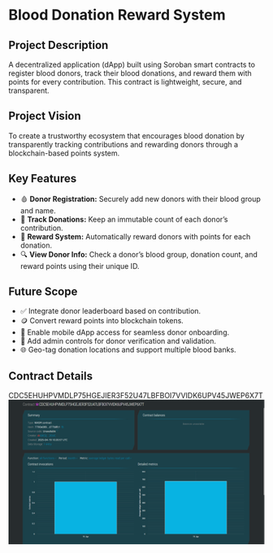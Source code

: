# Blood Donation Reward System

## Project Description
A decentralized application (dApp) built using Soroban smart contracts to register blood donors, track their blood donations, and reward them with points for every contribution. This contract is lightweight, secure, and transparent.

## Project Vision
To create a trustworthy ecosystem that encourages blood donation by transparently tracking contributions and rewarding donors through a blockchain-based points system.

## Key Features
- 🩸 **Donor Registration:** Securely add new donors with their blood group and name.
- 🧾 **Track Donations:** Keep an immutable count of each donor’s contribution.
- 🎁 **Reward System:** Automatically reward donors with points for each donation.
- 🔍 **View Donor Info:** Check a donor’s blood group, donation count, and reward points using their unique ID.

## Future Scope
- ✅ Integrate donor leaderboard based on contribution.
- 🪙 Convert reward points into blockchain tokens.
- 📲 Enable mobile dApp access for seamless donor onboarding.
- 🔐 Add admin controls for donor verification and validation.
- 🌐 Geo-tag donation locations and support multiple blood banks.

## Contract Details
CDC5EHUHPVMDLP75HGEJIER3F52U47LBFBOI7VVIDK6UPV45JWEP6X7T
![alt text](<Screenshot (103).png>)